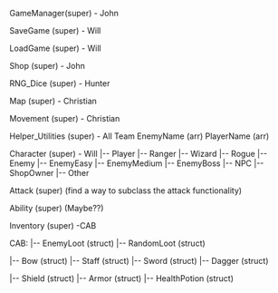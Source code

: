 <!-- Auth: John O'Neal -->
<!-- This is a class  hierarchy tree -->
GameManager(super) - John

SaveGame (super) - Will

LoadGame (super) - Will

Shop (super) - John

RNG_Dice (super) - Hunter

Map (super) - Christian

Movement (super) - Christian

Helper_Utilities (super) - All Team
    EnemyName (arr)
    PlayerName (arr)

Character (super) - Will
|-- Player
    |-- Ranger
    |-- Wizard
    |-- Rogue
|-- Enemy
    |-- EnemyEasy
    |-- EnemyMedium
    |-- EnemyBoss
|-- NPC
    |-- ShopOwner
    |-- Other

Attack (super)
(find a way to subclass the attack functionality)

Ability (super)
(Maybe??)

Inventory (super) -CAB

CAB:
|-- EnemyLoot (struct)
|-- RandomLoot (struct)

|-- Bow (struct)
|-- Staff (struct)
|-- Sword (struct)
|-- Dagger (struct)

|-- Shield (struct)
|-- Armor (struct)
|-- HealthPotion (struct)